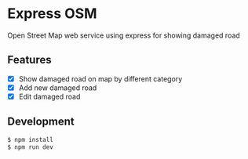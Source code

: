 # Express OSM
Open Street Map web service using express for showing damaged road

## Features
- [x] Show damaged road on map by different category
- [x] Add new damaged road
- [x] Edit damaged road

## Development

```bash
$ npm install 
$ npm run dev
```
